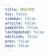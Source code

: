 ```yaml
---
title: 网址导航
toc: false
sidebar: false
article: false
pageInfo: false
lastUpdated: false
editLink: false
prev: false
next: false
---
```


<NavLayout :navList="navList"/>
<ButtonCommponent/>
<script>
export default {
        data() {
                return {
                        navList: [
                                {
                                    title: 'ElementUI',/* 标题 */
                                    description: '饿了么组件库',/* 描述 */
                                    imgurl: '/logo.png',/* 图片地址 */
                                    href: 'https://element.eleme.cn/#/zh-CN',/* 跳转链接 */
                                },
                                {
                                    title: 'MDN官方文档',/* 标题 */
                                    description: 'MDN官方文档，前端标准都可以在这里查看',/* 描述 */
                                    imgurl: '/logo.png',/* 图片地址 */
                                    href: 'https://developer.mozilla.org/zh-CN/',/* 跳转链接 */
                                },
                                {
                                    title: 'codepen',/* 标题 */
                                    description: '在线进行css,html,js编写，实时预览，在线编辑',/* 描述 */
                                    imgurl: '/logo.png',/* 图片地址 */
                                    href: 'https://codepen.io/',/* 跳转链接 */
                                },
                                {
                                    title: 'iconfont',/* 标题 */
                                    description: '阿里巴巴图标库',/* 描述 */
                                    imgurl: '/logo.png',/* 图片地址 */
                                    href: 'https://www.iconfont.cn/',/* 跳转链接 */
                                },
                                {
                                    title: 'coolbackgrounds',/* 标题 */
                                    description: '渐变色的背景图片网站，支持css',/* 描述 */
                                    imgurl: '/logo.png',/* 图片地址 */
                                    href: 'https://coolbackgrounds.io/',/* 跳转链接 */
                                },
                                {
                                    title: '数字校园',/* 标题 */
                                    description: '我学校的数字校园',/* 描述 */
                                    imgurl: '/logo.png',/* 图片地址 */
                                    href: 'http://ai.scit.cn/unified_identity_logon/#/login',/* 跳转链接 */
                                },
                        ],
                }
        }
}
</script>